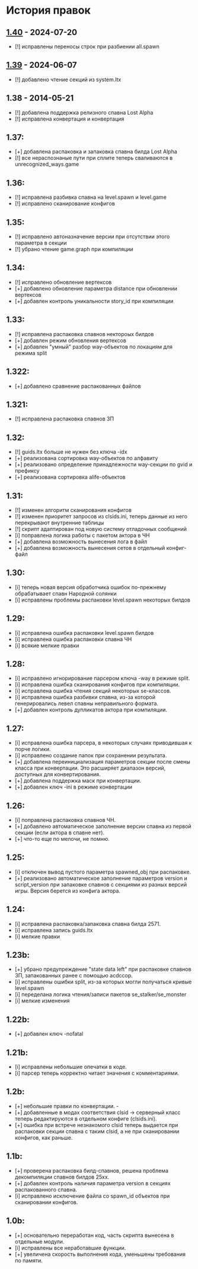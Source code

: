 # История правок

## [1.40] - 2024-07-20
 - [!] исправлены переносы строк при разбиении all.spawn

## [1.39] - 2024-06-07
 - [!] добавлено чтение секций из system.ltx

## 1.38 - 2014-05-21
 - [!] добавлена поддержка релизного спавна Lost Alpha
 - [!] исправлена конвертация и конвертация

## 1.37:
 - [+] добавлена распаковка и запаковка спавна билда Lost Alpha
 - [!] все нераспознаные пути при сплите теперь сваливаются в unrecognized_ways.game

## 1.36:
 - [!] исправлена разбивка спавна на level.spawn и level.game
 - [!] исправлено сканирование конфигов

## 1.35:
 - [!] исправлено автоназначение версии при отсутствии этого параметра в секции
 - [!] убрано чтение game.graph при компиляции

## 1.34:
 - [!] исправлено обновление вертексов
 - [+] добавлено обновление параметра distance при обновлении вертексов
 - [+] добавлен контроль уникальности story_id при компиляции

## 1.33:
 - [!] исправлена распаковка спавнов нектороых билдов
 - [+] добавлен режим обновления вертексов
 - [+] добавлен "умный" разбор way-объектов по локациям для режима split

## 1.322:
 - [+] добавлено сравнение распакованных файлов

## 1.321:
 - [!] исправлена распаковка спавнов ЗП

## 1.32:
 - [!] guids.ltx больше не нужен без ключа -idx
 - [+] реализована сортировка way-объектов по алфавиту
 - [+] реализовано определение принадлежности way-секции по gvid и префиксу
 - [+] реализована сортировка alife-объектов

## 1.31:
 - [!] изменен алгоритм сканирования конфигов
 - [!] изменен приоритет запросов из clsids.ini, теперь данные из него перекрывают внутренние таблицы
 - [!] скрипт адаптирован под новую систему отладочных сообщений
 - [i] поправлена логика работы с пакетом актора в ЧН
 - [+] добавлена возможность вынесения лога в файл
 - [+] добавлена возможность вынесения сетов в отдельный конфиг-файл

## 1.30:
 - [i] теперь новая версия обработчика ошибок по-прежнему обрабатывает спавн Народной солянки
 - [i] исправлены проблемы распаковки level.spawn некоторых билдов

## 1.29:
 - [i] исправлена ошибка распаковки level.spawn билдов
 - [i] исправлена ошибка распаковки спавна ЧН
 - [i] всякие мелкие правки

## 1.28:
 - [i] исправлено игнорирование парсером ключа -way в режиме split.
 - [i] исправлена ошибка сканирования конфигов при компиляции.
 - [i] исправлена ошибка чтения секций некоторых se-классов.
 - [i] исправлена ошибка разбивки спавна, из-за которой генерировались левел спавны неправильного формата.
 - [+] добавлен контроль дупликатов актора при компиляции.

## 1.27:
 - [i] исправлена ошибка парсера, в некоторых случаях приводившая к порче логики.
 - [i] исправлено создание папок при сохранении результата.
 - [+] добавлена переинициализация параметров секции после смены класса при конвертации. Это расширяет диапазон версий, доступных для конвертирования.
 - [+] добавлена поддержка маск при конвертации.
 - [+] добавлен ключ -ini в режиме конвертации

## 1.26:
 - [i] поправлена распаковка спавнов ЧН.
 - [+] добавлено автоматическое заполнение версии спавна из первой секции (если актора в спавне нет).
 - [+] что-то еще по мелочи, не помню.

## 1.25:
 - [i] отключен вывод пустого параметра spawned_obj при распаковке.
 - [+] реализовано автоматическое заполнение параметров version и script_version при запаковке спавнов с секциями из разных версий игры. Версия берется из конфига актора.

## 1.24:
 - [i] исправлена распаковка/запаковка спавна билда 2571.
 - [i] исправлена запись guids.ltx
 - [i] мелкие правки

## 1.23b:
 - [+] убрано предупреждение "state data left" при распаковке спавнов ЗП, запакованных ранее с помощью acdccop.
 - [i] исправлены ошибки split, из-за которых могли получаться кривые level.spawn
 - [i] переделана логика чтения/записи пакетов se_stalker/se_monster
 - [i] мелкие изменения

## 1.22b:
 - [+] добавлен ключ -nofatal

## 1.21b:
 - [i] исправлены небольшие опечатки в коде.
 - [i] парсер теперь корректно читает значения с комментариями.

## 1.2b:
 - [+] небольшие правки по конвертации. - 
 - [+] добавленные в модах соответствия clsid -> серверный класс теперь редактируются в отдельном конфиге (clsids.ini).
 - [+] ошибка при встрече незнакомого clsid теперь выдается при распаковки секции спавна с таким clsid, а не при сканировании конфигов, как раньше.

## 1.1b:
 - [+] проверена распаковка билд-спавнов, решена проблема декомпиляции спавнов билдов 25хх.
 - [+] добавлен контроль наличия параметра version в секциях распакованного спавна.
 - [i] исправлено исключение файла со spawn_id объектов при сканировании конфигов.

## 1.0b:
 - [+] основательно переработан код, часть скрипта вынесена в отдельные модули.
 - [i] исправлены все неработавшие функции.
 - [+] увеличена скорость выполнения кода, уменьшены требования по памяти.

[1.40]: https://github.com/abramcumner/universal_acdc/compare/1.39...1.40
[1.39]: https://github.com/abramcumner/universal_acdc/compare/1.38...1.39